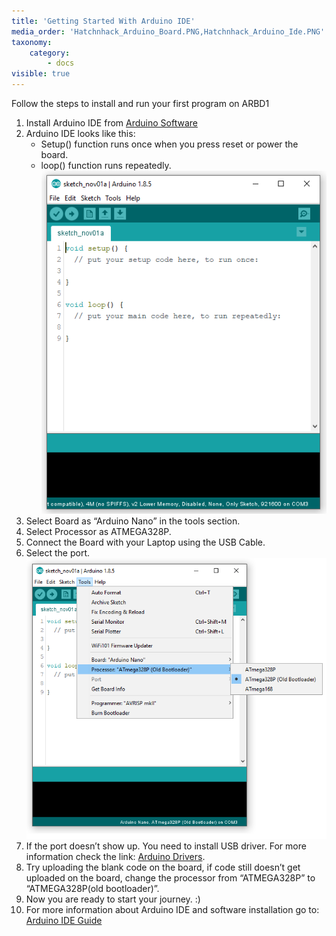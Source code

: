 ```yaml
---
title: 'Getting Started With Arduino IDE'
media_order: 'Hatchnhack_Arduino_Board.PNG,Hatchnhack_Arduino_Ide.PNG'
taxonomy:
    category:
        - docs
visible: true
---
```


Follow the steps to install and run your first program on ARBD1
1. Install Arduino IDE from [Arduino Software](https://www.arduino.cc/en/Main/Software)
3. Arduino IDE looks like this:
    + Setup() function runs once when you press reset or power the board.
    + loop() function runs repeatedly.
![Hatchnhack Ardhuino Ide](Hatchnhack_Arduino_Ide.PNG?classes=caption "Arduino IDE")
4. Select Board as “Arduino Nano” in the  tools section. 
5. Select Processor as ATMEGA328P.
6. Connect the Board with your Laptop using the USB Cable.
7. Select the port.
![Hatchnhack Arduino Board](Hatchnhack_Arduino_Board.PNG?classes=caption "Arduino IDE > Selecting Board")
9. If the port doesn’t show up. You need to install USB driver. For more information check the link: [Arduino Drivers](https://www.arduino.cc/en/Guide/DriverInstallation).
10. Try uploading the blank code on the board, if code still doesn’t get uploaded on the board, change the processor from “ATMEGA328P”  to “ATMEGA328P(old bootloader)”.
11. Now you are ready to start your journey. :)
12. For more information about Arduino IDE and software installation go to: [Arduino IDE Guide](https://www.arduino.cc/en/Guide)